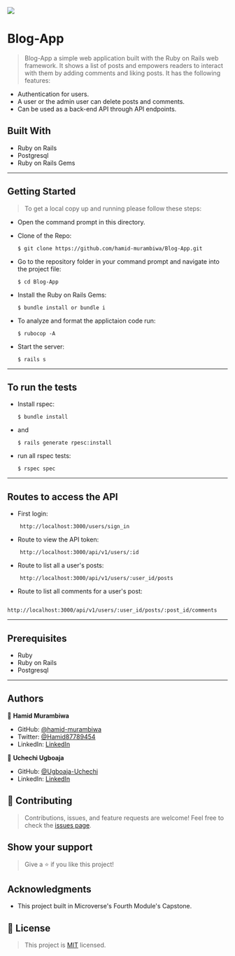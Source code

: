 ![](https://img.shields.io/badge/Microverse-blueviolet)

# Blog-App

> Blog-App a simple web application built with the Ruby on Rails web framework. It shows a list of posts and empowers readers to interact with them by adding comments and liking posts.
> It has the following features:
- Authentication for users.
- A user or the admin user can delete posts and comments.
- Can be used as a back-end API through API endpoints.
## Built With

- Ruby on Rails
- Postgresql
- Ruby on Rails Gems

---
## Getting Started

> To get a local copy up and running please follow these steps:

- Open the command prompt in this directory.

- Clone of the Repo:

      $ git clone https://github.com/hamid-murambiwa/Blog-App.git

- Go to the repository folder in your command prompt and navigate into the project file:

      $ cd Blog-App

- Install the Ruby on Rails Gems:

      $ bundle install or bundle i

- To analyze and format the applictaion code run:

      $ rubocop -A

- Start the server:

      $ rails s

---

## To run the tests

- Install rspec:

      $ bundle install

- and

      $ rails generate rpesc:install

- run all rspec tests:

      $ rspec spec


---
## Routes to access the API
- First login:
```
    http://localhost:3000/users/sign_in
```

- Route to view the API token:
```
    http://localhost:3000/api/v1/users/:id
```

- Route to list all a user's posts:
```
    http://localhost:3000/api/v1/users/:user_id/posts
```

- Route to list all comments for a user's post:
```
    http://localhost:3000/api/v1/users/:user_id/posts/:post_id/comments
```

---
## Prerequisites

- Ruby
- Ruby on Rails
- Postgresql

---
## Authors

👤 **Hamid Murambiwa**

- GitHub: [@hamid-murambiwa](https://github.com/hamid-murambiwa/)
- Twitter: [@Hamid87789454](https://twitter.com/Hamid87789454/)
- LinkedIn: [LinkedIn](https://linkedin.com/in/hamid-murambiwa/)

👤 **Uchechi Ugboaja**

- GitHub: [@Ugboaja-Uchechi](https://github.com/Ugboaja-Uchechi)
- LinkedIn: [LinkedIn](https://www.linkedin.com/in/stephanie-ugboaja-930a2a216/)


## 🤝 Contributing

>Contributions, issues, and feature requests are welcome!
>Feel free to check the [issues page](../../issues/).

## Show your support

>Give a ⭐️ if you like this project!

## Acknowledgments

- This project built in Microverse's Fourth Module's Capstone.

## 📝 License

>This project is [MIT](./MIT.md) licensed.
